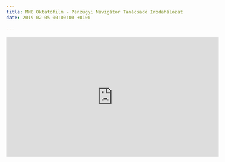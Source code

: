 ```yaml
---
title: MNB Oktatófilm - Pénzügyi Navigátor Tanácsadó Irodahálózat
date: 2019-02-05 00:00:00 +0100

---
```

<iframe width="560" height="315" src="https://www.youtube.com/embed/6cMXdJAVDl0" frameborder="0" allow="accelerometer; autoplay; encrypted-media; gyroscope; picture-in-picture" allowfullscreen></iframe>